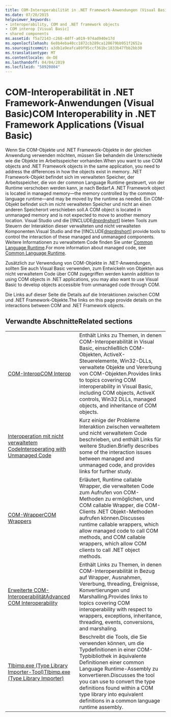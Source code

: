 ```yaml
---
title: COM-Interoperabilität in .NET Framework-Anwendungen (Visual Basic)
ms.date: 07/20/2015
helpviewer_keywords:
- interoperability, COM and .NET framework objects
- COM interop [Visual Basic]
- shared components
ms.assetid: f5a72143-c268-4dff-a019-974ad940e17d
ms.openlocfilehash: 6e8b4eba40cc1872cb289ca120679bb951f2652a
ms.sourcegitcommit: a3db1a9eafca89f95ccf361bc1833b47fbb2bb30
ms.translationtype: MT
ms.contentlocale: de-DE
ms.lasthandoff: 04/04/2019
ms.locfileid: "58920804"
---
```

# <a name="com-interoperability-in-net-framework-applications-visual-basic"></a><span data-ttu-id="18caa-102">COM-Interoperabilität in .NET Framework-Anwendungen (Visual Basic)</span><span class="sxs-lookup"><span data-stu-id="18caa-102">COM Interoperability in .NET Framework Applications (Visual Basic)</span></span>

<span data-ttu-id="18caa-103">Wenn Sie COM-Objekte und .NET Framework-Objekte in der gleichen Anwendung verwenden möchten, müssen Sie behandeln die Unterschiede wie die Objekte im Arbeitsspeicher vorhanden.</span><span class="sxs-lookup"><span data-stu-id="18caa-103">When you want to use COM objects and .NET Framework objects in the same application, you need to address the differences in how the objects exist in memory.</span></span> <span data-ttu-id="18caa-104">.NET Framework-Objekt befindet sich im verwalteten Speicher, der Arbeitsspeicher, die von der common Language Runtime gesteuert, von der Runtime verschoben werden kann, je nach Bedarf.</span><span class="sxs-lookup"><span data-stu-id="18caa-104">A .NET Framework object is located in managed memory—the memory controlled by the common language runtime—and may be moved by the runtime as needed.</span></span> <span data-ttu-id="18caa-105">Ein COM-Objekt befindet sich im nicht verwalteten Speicher und nicht an einen anderen Speicherort verschieben soll.</span><span class="sxs-lookup"><span data-stu-id="18caa-105">A COM object is located in unmanaged memory and is not expected to move to another memory location.</span></span> <span data-ttu-id="18caa-106">Visual Studio und die [!INCLUDE[dnprdnshort](~/includes/dnprdnshort-md.md)] bieten Tools zum Steuern der Interaktion dieser verwalteten und nicht verwalteten Komponenten.</span><span class="sxs-lookup"><span data-stu-id="18caa-106">Visual Studio and the [!INCLUDE[dnprdnshort](~/includes/dnprdnshort-md.md)] provide tools to control the interaction of these managed and unmanaged components.</span></span> <span data-ttu-id="18caa-107">Weitere Informationen zu verwaltetem Code finden Sie unter [Common Language Runtime](../../../standard/clr.md).</span><span class="sxs-lookup"><span data-stu-id="18caa-107">For more information about managed code, see [Common Language Runtime](../../../standard/clr.md).</span></span>

<span data-ttu-id="18caa-108">Zusätzlich zur Verwendung von COM-Objekte in .NET-Anwendungen, sollten Sie auch Visual Basic verwenden, zum Entwickeln von Objekten aus nicht verwaltetem Code über COM zugegriffen werden kann</span><span class="sxs-lookup"><span data-stu-id="18caa-108">In addition to using COM objects in .NET applications, you may also want to use Visual Basic to develop objects accessible from unmanaged code through COM.</span></span>

<span data-ttu-id="18caa-109">Die Links auf dieser Seite die Details auf die Interaktionen zwischen COM und .NET Framework-Objekte.</span><span class="sxs-lookup"><span data-stu-id="18caa-109">The links on this page provide details on the interactions between COM and .NET Framework objects.</span></span>

## <a name="related-sections"></a><span data-ttu-id="18caa-110">Verwandte Abschnitte</span><span class="sxs-lookup"><span data-stu-id="18caa-110">Related sections</span></span>

| | |
|---------|---------|
| [<span data-ttu-id="18caa-111">COM-Interop</span><span class="sxs-lookup"><span data-stu-id="18caa-111">COM Interop</span></span>](../../../visual-basic/programming-guide/com-interop/index.md) | <span data-ttu-id="18caa-112">Enthält Links zu Themen, in denen COM-Interoperabilität in Visual Basic, einschließlich COM-Objekten, ActiveX-Steuerelemente, Win32-DLLs, verwaltete Objekte und Vererbung von COM-Objekten.</span><span class="sxs-lookup"><span data-stu-id="18caa-112">Provides links to topics covering COM interoperability in Visual Basic, including COM objects, ActiveX controls, Win32 DLLs, managed objects, and inheritance of COM objects.</span></span> |
| [<span data-ttu-id="18caa-113">Interoperation mit nicht verwaltetem Code</span><span class="sxs-lookup"><span data-stu-id="18caa-113">Interoperating with Unmanaged Code</span></span>](../../../framework/interop/index.md) | <span data-ttu-id="18caa-114">Kurz einige der Probleme Interaktion zwischen verwaltetem und nicht verwaltetem Code beschrieben, und enthält Links für weitere Studien.</span><span class="sxs-lookup"><span data-stu-id="18caa-114">Briefly describes some of the interaction issues between managed and unmanaged code, and provides links for further study.</span></span> |
| [<span data-ttu-id="18caa-115">COM-Wrapper</span><span class="sxs-lookup"><span data-stu-id="18caa-115">COM Wrappers</span></span>](../../../framework/interop/com-wrappers.md) | <span data-ttu-id="18caa-116">Erläutert, Runtime callable Wrapper, die verwalteten Code zum Aufrufen von COM-Methoden zu ermöglichen, und COM callable Wrapper, die COM-Clients .NET Objekt-Methoden aufrufen können.</span><span class="sxs-lookup"><span data-stu-id="18caa-116">Discusses runtime callable wrappers, which allow managed code to call COM methods, and COM callable wrappers, which allow COM clients to call .NET object methods.</span></span> |
| [<span data-ttu-id="18caa-117">Erweiterte COM-Interoperabilität</span><span class="sxs-lookup"><span data-stu-id="18caa-117">Advanced COM Interoperability</span></span>](../../../framework/interop/index.md) | <span data-ttu-id="18caa-118">Enthält Links zu Themen, in denen COM-Interoperabilität in Bezug auf Wrapper, Ausnahmen, Vererbung, threading, Ereignisse, Konvertierungen und Marshalling.</span><span class="sxs-lookup"><span data-stu-id="18caa-118">Provides links to topics covering COM interoperability with respect to wrappers, exceptions, inheritance, threading, events, conversions, and marshaling.</span></span> |
| [<span data-ttu-id="18caa-119">Tlbimp.exe (Type Library Importer-Tool)</span><span class="sxs-lookup"><span data-stu-id="18caa-119">Tlbimp.exe (Type Library Importer)</span></span>](../../../framework/tools/tlbimp-exe-type-library-importer.md) | <span data-ttu-id="18caa-120">Beschreibt die Tools, die Sie verwenden können, um die Typdefinitionen in einer COM-Typbibliothek in äquivalente Definitionen einer common Language Runtime-Assembly zu konvertieren.</span><span class="sxs-lookup"><span data-stu-id="18caa-120">Discusses the tool you can use to convert the type definitions found within a COM type library into equivalent definitions in a common language runtime assembly.</span></span> |